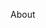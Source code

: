 <!-- layout: page -->
<!-- menu: About -->
<!-- menupost: 99 -->
<!-- title: About -->
<!-- tags: a -->
<!-- timestamp: 1625649475 -->
<!-- slug: about -->

About